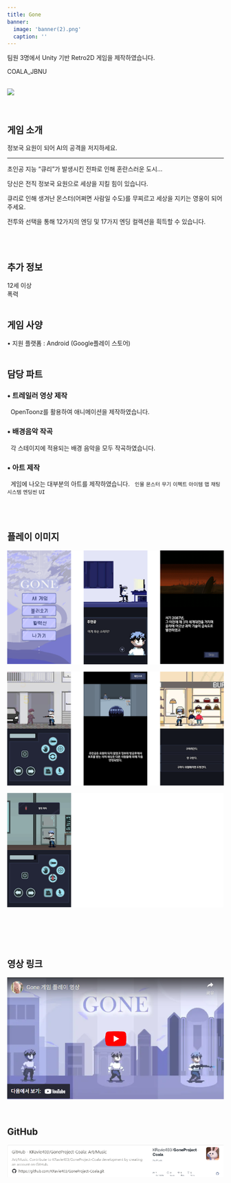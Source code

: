```yaml
---
title: Gone
banner:
  image: 'banner(2).png'
  caption: ''
---
```


팀원 3명에서 Unity 기반 Retro2D 게임을 제작하였습니다.

COALA_JBNU<br><br>

<!--more-->
<a href="https://github.com/KRavie403/DungeonsProject">
    <img src="featured(14).png" style="display: block; margin: 0 auto 0 0;">
</a>
<br><br>

## **게임 소개**

정보국 요원이 되어 AI의 공격을 저지하세요.

___________________________________________________

초인공 지능 “큐리”가 발생시킨 전파로 인해 혼란스러운 도시…  

당신은 전직 정보국 요원으로 세상을 지킬 힘이 있습니다.  

큐리로 인해 생겨난 몬스터(어쩌면 사람일 수도)를 무찌르고 세상을 지키는 영웅이 되어 주세요.  

전투와 선택을 통해 12가지의 엔딩 및 17가지 엔딩 컬렉션을 흭득할 수 있습니다.<br><br>
<br><br>  


## **추가 정보**  
12세 이상  
폭력<br><br>


## **게임 사양**  
 • 지원 플랫폼 : Android (Google플레이 스토어)<br><br>


## **담당 파트**

### • 트레일러 영상 제작
&nbsp;&nbsp;OpenToonz를 활용하여 애니메이션을 제작하였습니다.  

### • 배경음악 작곡
&nbsp;&nbsp;각 스테이지에 적용되는 배경 음악을 모두 작곡하였습니다.  

### • 아트 제작
&nbsp;&nbsp;게임에 나오는 대부분의 아트를 제작하였습니다.
&nbsp;&nbsp;`인물` `몬스터` `무기`  `이펙트` `아이템` `맵` `채팅시스템` `엔딩씬` `UI`
<br><br>
<br><br>

## **플레이 이미지**

![이미지 로딩중](featured(3).png)

![이미지 로딩중](featured(4).png) 
  
![이미지 로딩중](featured(5).png)
  
<br><br>
<br><br>

## **영상 링크**
<a href="https://www.youtube.com/watch?v=bHRP2Lp6vPc">
    <img src="featured(6).png" alt="Gone 게임 플레이 영상" style="display: block; margin: 0 auto 0 0;">
</a>
<br><br>

## **GitHub**
<a href="https://github.com/KRavie403/GoneProject-Coala">
    <img src="featured(7).png" style="display: block; margin: 0 auto 0 0;">
</a>